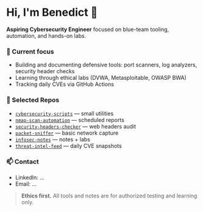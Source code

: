 <!-- Rename this repo to your GitHub username to make it your profile README -->
# Hi, I'm Benedict 👋

**Aspiring Cybersecurity Engineer** focused on blue-team tooling, automation, and hands-on labs.

### 🔭 Current focus
- Building and documenting defensive tools: port scanners, log analyzers, security header checks
- Learning through ethical labs (DVWA, Metasploitable, OWASP BWA)
- Tracking daily CVEs via GitHub Actions

### 🧰 Selected Repos
- [`cybersecurity-scripts`](../cybersecurity-scripts) — small utilities
- [`nmap-scan-automation`](../nmap-scan-automation) — scheduled reports
- [`security-headers-checker`](../security-headers-checker) — web headers audit
- [`packet-sniffer`](../packet-sniffer) — basic network capture
- [`infosec-notes`](../infosec-notes) — notes + labs
- [`threat-intel-feed`](../threat-intel-feed) — daily CVE snapshots

### 📫 Contact
- LinkedIn: ...
- Email: ...

> **Ethics first.** All tools and notes are for authorized testing and learning only.